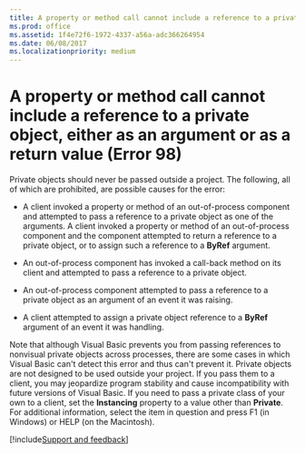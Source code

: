 ```yaml
---
title: A property or method call cannot include a reference to a private object, either as an argument or as a return value (Error 98)
ms.prod: office
ms.assetid: 1f4e72f6-1972-4337-a56a-adc366264954
ms.date: 06/08/2017
ms.localizationpriority: medium
---
```



# A property or method call cannot include a reference to a private object, either as an argument or as a return value (Error 98)
Private objects should never be passed outside a project. The following, all of which are prohibited, are possible causes for the error:


- A client invoked a property or method of an out-of-process component and attempted to pass a reference to a private object as one of the arguments. A client invoked a property or method of an out-of-process component and the component attempted to return a reference to a private object, or to assign such a reference to a **ByRef** argument.
    
- An out-of-process component has invoked a call-back method on its client and attempted to pass a reference to a private object.
    
- An out-of-process component attempted to pass a reference to a private object as an argument of an event it was raising.
    
- A client attempted to assign a private object reference to a **ByRef** argument of an event it was handling.
    

Note that although Visual Basic prevents you from passing references to nonvisual private objects across processes, there are some cases in which Visual Basic can't detect this error and thus can't prevent it. Private objects are not designed to be used outside your project. If you pass them to a client, you may jeopardize program stability and cause incompatibility with future versions of Visual Basic. If you need to pass a private class of your own to a client, set the **Instancing** property to a value other than **Private**.
For additional information, select the item in question and press F1 (in Windows) or HELP (on the Macintosh).

[!include[Support and feedback](~/includes/feedback-boilerplate.md)]